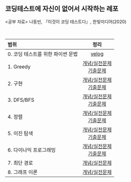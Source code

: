 ## 코딩테스트에 자신이 없어서 시작하는 레포

<공부 자료>
나동빈, 『이것이 코딩 테스트다』, 한빛미디어(2020)

<br>

|범위|정리|
|:-----|:---:|
|0. 코딩 테스트를 위한 파이썬 문법|[velog](https://velog.io/@bbirong/0.-%EC%BD%94%EB%94%A9-%ED%85%8C%EC%8A%A4%ED%8A%B8%EB%A5%BC-%EC%9C%84%ED%95%9C-%ED%8C%8C%EC%9D%B4%EC%8D%AC-%EB%AC%B8%EB%B2%95)|
|1. Greedy|[개념/실전문제](https://velog.io/@bbirong/%EC%9D%B4%EA%B2%83%EC%9D%B4-%EC%BD%94%EB%94%A9-%ED%85%8C%EC%8A%A4%ED%8A%B8%EB%8B%A4-%EA%B7%B8%EB%A6%AC%EB%94%94) <br> [기출문제](https://velog.io/@bbirong/1-2.-Greedy-%EA%B8%B0%EC%B6%9C-%EB%AC%B8%EC%A0%9C)|
|2. 구현|[개념/실전문제](https://velog.io/@bbirong/2.-%EA%B5%AC%ED%98%84-%EA%B0%9C%EB%85%90-%EC%8B%A4%EC%A0%84-%EB%AC%B8%EC%A0%9C) <br> [기출문제](https://velog.io/@bbirong/2-2.-%EA%B5%AC%ED%98%84-%EA%B8%B0%EC%B6%9C%EB%AC%B8%EC%A0%9C#q7-%EB%9F%AD%ED%82%A4-%EC%8A%A4%ED%8A%B8%EB%A0%88%EC%9D%B4%ED%8A%B8)|
|3. DFS/BFS|[개념/실전문제](https://velog.io/@bbirong/3-1.-DFSBFS-%EA%B0%9C%EB%85%90-%EC%8B%A4%EC%A0%84-%EB%AC%B8%EC%A0%9C) <br> [기출문제](https://velog.io/@bbirong/3-2.-DFSBFS-%EA%B8%B0%EC%B6%9C-%EB%AC%B8%EC%A0%9C#q15-%ED%8A%B9%EC%A0%95-%EA%B1%B0%EB%A6%AC%EC%9D%98-%EB%8F%84%EC%8B%9C-%EC%B0%BE%EA%B8%B0)|
|4. 정렬|[개념/실전문제](https://velog.io/@bbirong/4-1.-%EC%A0%95%EB%A0%AC-%EA%B0%9C%EB%85%90-%EC%8B%A4%EC%A0%84-%EB%AC%B8%EC%A0%9C) <br> [기출문제](https://velog.io/@bbirong/4-2.-%EC%A0%95%EB%A0%AC-%EA%B8%B0%EC%B6%9C%EB%AC%B8%EC%A0%9C)|
|5. 이진 탐색|[개념/실전문제](https://velog.io/@bbirong/5-1.-%EC%9D%B4%EC%A7%84%ED%83%90%EC%83%89-%EA%B0%9C%EB%85%90-%EC%8B%A4%EC%A0%84-%EB%AC%B8%EC%A0%9C)<br> [기출문제](https://velog.io/@bbirong/5-2.-%EC%9D%B4%EC%A7%84%ED%83%90%EC%83%89-%EA%B8%B0%EC%B6%9C%EB%AC%B8%EC%A0%9C)|
|6. 다이나믹 프로그래밍|[개념/실전문제](https://velog.io/@bbirong/6-1.-%EB%8B%A4%EC%9D%B4%EB%82%98%EB%AF%B9-%ED%94%84%EB%A1%9C%EA%B7%B8%EB%9E%98%EB%B0%8D-%EA%B0%9C%EB%85%90-%EC%8B%A4%EC%A0%84-%EB%AC%B8%EC%A0%9C)<br>[기출문제](https://velog.io/@bbirong/6-2.-%EB%8B%A4%EC%9D%B4%EB%82%98%EB%AF%B9-%ED%94%84%EB%A1%9C%EA%B7%B8%EB%9E%98%EB%B0%8D-%EA%B8%B0%EC%B6%9C-%EB%AC%B8%EC%A0%9C)|
|7. 최단 경로|[개념/실전문제](https://velog.io/@bbirong/7-1.-%EC%B5%9C%EB%8B%A8%EA%B2%BD%EB%A1%9C-%EA%B0%9C%EB%85%90-%EC%8B%A4%EC%A0%84-%EB%AC%B8%EC%A0%9C)|
|8. 그래프 이론|[개념/실전문제](https://velog.io/@bbirong/8-1.-%EA%B7%B8%EB%9E%98%ED%94%84-%EC%9D%B4%EB%A1%A0-%EA%B0%9C%EB%85%90-%EC%8B%A4%EC%A0%84-%EB%AC%B8%EC%A0%9C)|
